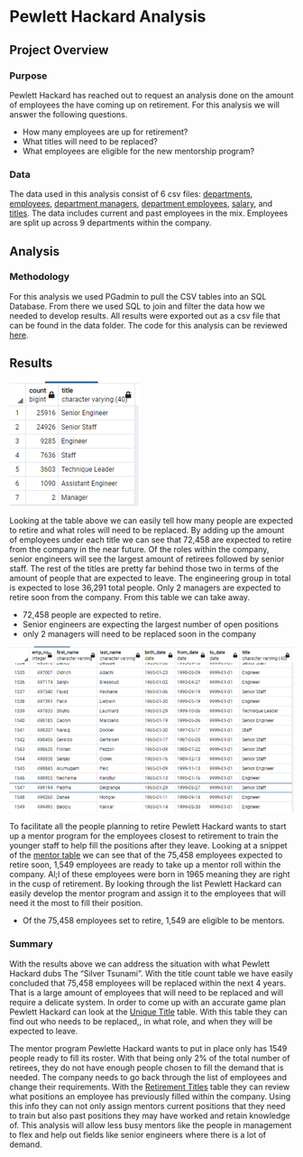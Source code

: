 # Pewlett Hackard Analysis

## Project Overview

### Purpose
Pewlett Hackard has reached out to request an analysis done on the amount of employees the have coming up on retirement. For this analysis we will answer the following questions.
- How many employees are up for retirement?
- What titles will need to be replaced?
- What employees are eligible for the new mentorship program?

### Data
The data used in this analysis consist of 6 csv files: [departments](Quaries/Data/departments.csv), [employees](Quaries/Data/employees.csv), [department managers](Quaries/Data/dept_manager.csv), [department employees](Quaries/Data/dept_emp.csv), [salary](Quaries/Data/salaries.csv), and [titles](Quaries/Data/titles.csv). The data includes current and past employees in the mix. Employees are split up across 9 departments within the company.

## Analysis

### Methodology

For this analysis we used PGadmin to pull the CSV tables into an SQL Database. From there we used SQL to join and filter the data how we needed to develop results. All results were exported out as a csv file that can be found in the data folder. The code for this analysis can be reviewed [here](Quaries/Employee_Database_Challenge.sql).

## Results

![retirement count](retirment_count.png)

Looking at the table above we can easily tell how many people are expected to retire and what roles will need to be replaced. By adding up the amount of employees under each title we can see that 72,458 are expected to retire from the company in the near future. Of the roles within the company, senior engineers will see the largest amount of retirees followed by senior staff. The rest of the titles are pretty far behind those two in terms of the amount of people that are expected to leave. The engineering group in total is expected to lose 36,291 total people. Only 2 managers are expected to retire soon from the company. From this table we can take away.
- 72,458 people are expected to retire.
- Senior engineers are expecting the largest number of open positions
- only 2 managers will need to be replaced soon in the company

![Mentor](Mentor.png)

To facilitate all the people planning to retire Pewlett Hackard wants to start up a mentor program for the employees closest to retirement to train the younger staff to help fill the positions after they leave. Looking at a snippet of the [mentor table](Quaries/Data/mentorship_eligibilty.csv) we can see that of the 75,458 employees expected to retire soon, 1,549 employees are ready to take up a mentor roll within the company. Al;l of these employees were born in 1965 meaning they are right in the cusp of retirement. By looking through the list Pewlett Hackard can easily develop the mentor program and assign it to the employees that will need it the most to fill their position.

- Of the 75,458 employees set to retire, 1,549 are eligible to be mentors.

### Summary

With the results above we can address the situation with what Pewlett Hackard dubs The “Silver Tsunami”. With the title count table we have easily concluded that 75,458 employees will be replaced within the next 4 years. That is a large amount of employees that will need to be replaced and will require a delicate system. In order to come up with an accurate game plan Pewlett Hackard can look at the [Unique Title](Quaries/Data/unique_titles.csv) table. With this table they can find out who needs to be replaced,, in what role, and when they will be expected to leave.

The mentor program Pewlette Hackard wants to put in place only has 1549 people ready to fill its roster. With that being only 2% of the total number of retirees, they do not have enough people chosen to fill the demand that is needed. The company needs to go back through the list of employees and change their requirements. With the [Retirement Titles](Quaries/Data/retirment_titles.csv) table they can review what positions an employee has previously filled within the company. Using this info they can not only assign mentors current positions that they need to train but also past positions they may have worked and retain knowledge of. This analysis will allow less busy mentors like the people in management to flex and help out fields like senior engineers where there is a lot of demand.


